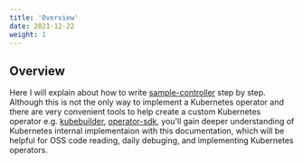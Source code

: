 ```yaml
---
title: 'Overview'
date: 2021-12-22
weight: 1
---
```


## Overview

Here I will explain about how to write [sample-controller](https://github.com/kubernetes/sample-controller/) step by step. Although this is not the only way to implement a Kubernetes operator and there are very convenient tools to help create a custom Kubernetes operator e.g. [kubebuilder](https://book.kubebuilder.io/), [operator-sdk](https://sdk.operatorframework.io/), you'll gain deeper understanding of Kubernetes internal implementaion with this documentation, which will be helpful for OSS code reading, daily debuging, and implementing Kubernetes operators.

